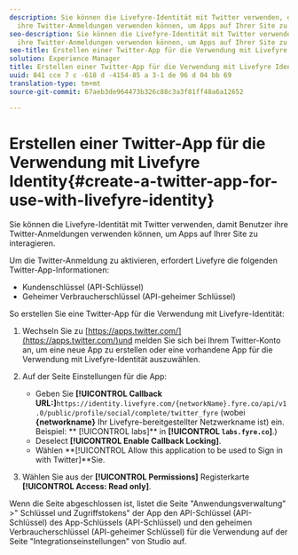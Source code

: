 ```yaml
---
description: Sie können die Livefyre-Identität mit Twitter verwenden, damit Benutzer
  ihre Twitter-Anmeldungen verwenden können, um Apps auf Ihrer Site zu interagieren.
seo-description: Sie können die Livefyre-Identität mit Twitter verwenden, damit Benutzer
  ihre Twitter-Anmeldungen verwenden können, um Apps auf Ihrer Site zu interagieren.
seo-title: Erstellen einer Twitter-App für die Verwendung mit Livefyre Identity
solution: Experience Manager
title: Erstellen einer Twitter-App für die Verwendung mit Livefyre Identity
uuid: 841 cce 7 c -618 d -4154-85 a 3-1 de 96 d 04 bb 69
translation-type: tm+mt
source-git-commit: 67aeb3de964473b326c88c3a3f81ff48a6a12652

---
```



# Erstellen einer Twitter-App für die Verwendung mit Livefyre Identity{#create-a-twitter-app-for-use-with-livefyre-identity}

Sie können die Livefyre-Identität mit Twitter verwenden, damit Benutzer ihre Twitter-Anmeldungen verwenden können, um Apps auf Ihrer Site zu interagieren.

Um die Twitter-Anmeldung zu aktivieren, erfordert Livefyre die folgenden Twitter-App-Informationen:

* Kundenschlüssel (API-Schlüssel)
* Geheimer Verbraucherschlüssel (API-geheimer Schlüssel)

So erstellen Sie eine Twitter-App für die Verwendung mit Livefyre-Identität:

1. Wechseln Sie zu [https://apps.twitter.com/](https://apps.twitter.com/)und melden Sie sich bei Ihrem Twitter-Konto an, um eine neue App zu erstellen oder eine vorhandene App für die Verwendung mit Livefyre-Identität auszuwählen.
1. Auf der Seite Einstellungen für die App:

   * Geben Sie **[!UICONTROL Callback URL:]**`https://identity.livefyre.com/{networkName}.fyre.co/api/v1.0/public/profile/social/complete/twitter_fyre` (wobei **{networkname}** Ihr Livefyre-bereitgestellter Netzwerkname ist) ein. Beispiel: ** [!UICONTROL labs]** in **[!UICONTROL `labs.fyre.co`]**.)
   * Deselect **[!UICONTROL Enable Callback Locking]**.
   * Wählen **[!UICONTROL Allow this application to be used to Sign in with Twitter]**Sie.

1. Wählen Sie aus der **[!UICONTROL Permissions]** Registerkarte **[!UICONTROL Access: Read only]**.

Wenn die Seite abgeschlossen ist, listet die Seite "Anwendungsverwaltung" >" Schlüssel und Zugriffstokens" der App den API-Schlüssel (API-Schlüssel) des App-Schlüssels (API-Schlüssel) und den geheimen Verbraucherschlüssel (API-geheimer Schlüssel) für die Verwendung auf der Seite "Integrationseinstellungen" von Studio auf.
